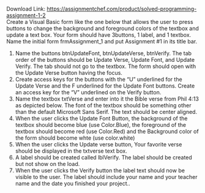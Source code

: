 Download Link: https://assignmentchef.com/product/solved-programming-assignment-1-2
<br>
Create a Visual Basic form like the one below that allows the user to press buttons to change the background and foreground colors of the textbox and update a text box. Your form should have 3buttons, 1 label, and 1 textbox. Name the initial form frmAssignment_1 and put Assignment #1 in its title bar.

<ol>

 <li>Name the buttons btnUpdateFont, btnUpdateVerse, btnVerify. The tab order of the buttons should be Update Verse, Update Font, and Update Verify. The tab should not go to the textbox.  The form should open with the Update Verse button having the focus.</li>

 <li>Create access keys for the buttons with the “U” underlined for the Update Verse and the F underlined for the Update Font buttons. Create an access key for the “V” underlined on the Verify button.</li>

 <li>Name the textbox txtVerse and enter into it the Bible verse from Phil 4:13 as depicted below. The font of the textbox should be something other than the default Microsoft Sans Serif. The text should be center aligned.</li>

 <li>When the user clicks the Update Font Button, the background of the textbox should become blue (use Color.Blue), the foreground of the textbox should become red (use Color.Red) and the Background color of the form should become whte (use color.white)</li>

 <li>When the user clicks the Update verse button, Your favorite verse should be displayed in the txtverse text box.</li>

 <li>A label should be created called lblVerify. The label should be created but not show on the load.</li>

 <li>When the user clicks the Verify button the label text should now be visible to the user. The label should include your name and your teacher name and the date you finished your project..</li>

</ol>